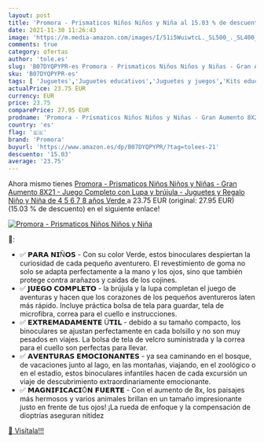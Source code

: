 ```yaml
---
layout: post
title: 'Promora - Prismaticos Niños Niños y Niña al 15.03 % de descuento'
date: 2021-11-30 11:26:43
image: 'https://m.media-amazon.com/images/I/51i5WuiwtcL._SL500_._SL400_.jpg'
comments: true
category: ofertas
author: 'tole.es'
slug: 'B07DYQPYPR-es Promora - Prismaticos Niños Niños y Niñas - Gran Aumento...'
sku: 'B07DYQPYPR-es'
tags: [ 'Juguetes','Juguetes educativos','Juguetes y juegos','Kits educativos de ciencia con prismáticos','Kits educativos de ciencia óptica','juguetes','promora', ]
actualPrice: 23.75 EUR
currency: EUR
price: 23.75
comparePrice: 27.95 EUR
prodname: 'Promora - Prismaticos Niños Niños y Niñas - Gran Aumento 8X21 - Juego Completo con Lupa y brújula - Juguetes y Regalo Niño y Niña de 4 5 6 7 8 años  Verde '
country: 'es'
flag: '🇪🇸'
brand: 'Promora'
buyurl: 'https://www.amazon.es/dp/B07DYQPYPR/?tag=tolees-21'
descuento: '15.03'
average: '23.75'
---
```


Ahora mismo tienes [Promora - Prismaticos Niños Niños y Niñas - Gran Aumento 8X21 - Juego Completo con Lupa y brújula - Juguetes y Regalo Niño y Niña de 4 5 6 7 8 años  Verde ](https://www.amazon.es/dp/B07DYQPYPR/?tag=tolees-21) a 23.75 EUR (original: 27.95 EUR) (15.03 %  de descuento) en el siguiente enlace!

[![Promora - Prismaticos Niños Niños y Niña](https://m.media-amazon.com/images/I/51i5WuiwtcL._SL500_._SL400_.jpg)](https://www.amazon.es/dp/B07DYQPYPR/?tag=tolees-21)

🔎:

- ✅ 𝗣𝗔𝗥𝗔 𝗡𝗜Ñ𝗢𝗦 - Con su color Verde, estos binoculares despiertan la curiosidad de cada pequeño aventurero. El revestimiento de goma no solo se adapta perfectamente a la mano y los ojos, sino que también protege contra arañazos y caídas de los cojines.
- ✅ 𝗝𝗨𝗘𝗚𝗢 𝗖𝗢𝗠𝗣𝗟𝗘𝗧𝗢 - la brújula y la lupa completan el juego de aventuras y hacen que los corazones de los pequeños aventureros laten más rápido. Incluye práctica bolsa de tela para guardar, tela de microfibra, correa para el cuello e instrucciones.
- ✅ 𝗘𝗫𝗧𝗥𝗘𝗠𝗔𝗗𝗔𝗠𝗘𝗡𝗧𝗘 Ú𝗧𝗜𝗟 - debido a su tamaño compacto, los binoculares se ajustan perfectamente en cada bolsillo y no son muy pesados ​​en viajes. La bolsa de tela de velcro suministrada y la correa para el cuello son perfectas para llevar.
- ✅ 𝗔𝗩𝗘𝗡𝗧𝗨𝗥𝗔𝗦 𝗘𝗠𝗢𝗖𝗜𝗢𝗡𝗔𝗡𝗧𝗘𝗦 - ya sea caminando en el bosque, de vacaciones junto al lago, en las montañas, viajando, en el zoológico o en el estadio, estos binoculares infantiles hacen de cada excursión un viaje de descubrimiento extraordinariamente emocionante.
- ✅ 𝗠𝗔𝗚𝗡𝗜𝗙𝗜𝗖𝗔𝗖𝗜Ó𝗡 𝗙𝗨𝗘𝗥𝗧𝗘 - Con el aumento de 8x, los paisajes más hermosos y varios animales brillan en un tamaño impresionante justo en frente de tus ojos! ¡La rueda de enfoque y la compensación de dioptrías aseguran nitidez

[🛒 Visítala!!!](https://www.amazon.es/dp/B07DYQPYPR/?tag=tolees-21)

